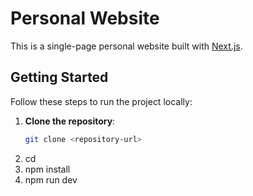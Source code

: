 # Personal Website

This is a single-page personal website built with [Next.js](https://nextjs.org/).

## Getting Started

Follow these steps to run the project locally:

1. **Clone the repository**:
   ```bash
   git clone <repository-url>
2. cd <project-directory>
3. npm install
4. npm run dev
